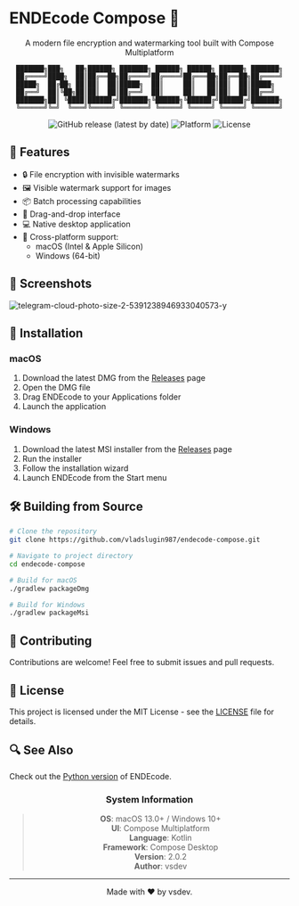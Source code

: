 # ENDEcode Compose 🔐

<div align="center">

A modern file encryption and watermarking tool built with Compose Multiplatform

    ███████╗███╗   ██╗██████╗ ███████╗ ██████╗ ██████╗ ██████╗ ███████╗
    ██╔════╝████╗  ██║██╔══██╗██╔════╝██╔════╝██╔═══██╗██╔══██╗██╔════╝
    █████╗  ██╔██╗ ██║██║  ██║█████╗  ██║     ██║   ██║██║  ██║█████╗  
    ██╔══╝  ██║╚██╗██║██║  ██║██╔══╝  ██║     ██║   ██║██║  ██║██╔══╝  
    ███████╗██║ ╚████║██████╔╝███████╗╚██████╗╚██████╔╝██████╔╝███████╗
    ╚══════╝╚═╝  ╚═══╝╚═════╝ ╚══════╝ ╚═════╝ ╚═════╝ ╚═════╝ ╚══════╝

![GitHub release (latest by date)](https://img.shields.io/github/v/release/vladslugin987/endecode-compose)
![Platform](https://img.shields.io/badge/platform-macOS%20%7C%20Windows-lightgrey)
![License](https://img.shields.io/badge/license-MIT-blue)

</div>

## 🌟 Features

- 🔒 File encryption with invisible watermarks
- 🖼️ Visible watermark support for images
- 📦 Batch processing capabilities
- 🎯 Drag-and-drop interface
- 💻 Native desktop application
- 🚀 Cross-platform support:
    - macOS (Intel & Apple Silicon)
    - Windows (64-bit)

## 📸 Screenshots

![telegram-cloud-photo-size-2-5391238946933040573-y](https://github.com/user-attachments/assets/62758642-9d45-47cc-b389-b60a499c7b85)

## 🚀 Installation

### macOS
1. Download the latest DMG from the [Releases](https://github.com/vladslugin987/endecode-compose/releases) page
2. Open the DMG file
3. Drag ENDEcode to your Applications folder
4. Launch the application

### Windows
1. Download the latest MSI installer from the [Releases](https://github.com/vladslugin987/endecode-compose/releases) page
2. Run the installer
3. Follow the installation wizard
4. Launch ENDEcode from the Start menu

## 🛠️ Building from Source

```bash
# Clone the repository
git clone https://github.com/vladslugin987/endecode-compose.git

# Navigate to project directory
cd endecode-compose

# Build for macOS
./gradlew packageDmg

# Build for Windows
./gradlew packageMsi
```

## 🤝 Contributing

Contributions are welcome! Feel free to submit issues and pull requests.

## 📝 License

This project is licensed under the MIT License - see the [LICENSE](LICENSE) file for details.

## 🔍 See Also

Check out the [Python version](https://github.com/vladslugin987/endecode) of ENDEcode.

<div align="center">

### System Information

> **OS**: macOS 13.0+ / Windows 10+  
> **UI**: Compose Multiplatform  
> **Language**: Kotlin  
> **Framework**: Compose Desktop  
> **Version**: 2.0.2  
> **Author**: vsdev

---
Made with ❤️ by vsdev.
</div>

